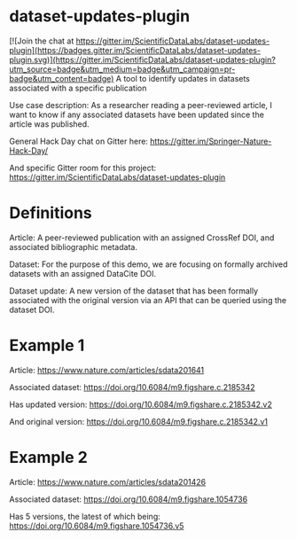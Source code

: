 # dataset-updates-plugin

[![Join the chat at https://gitter.im/ScientificDataLabs/dataset-updates-plugin](https://badges.gitter.im/ScientificDataLabs/dataset-updates-plugin.svg)](https://gitter.im/ScientificDataLabs/dataset-updates-plugin?utm_source=badge&utm_medium=badge&utm_campaign=pr-badge&utm_content=badge)
A tool to identify updates in datasets associated with a specific publication

Use case description: As a researcher reading a peer-reviewed article, I want to know if any associated datasets have been updated since the article was published. 

General Hack Day chat on Gitter here: https://gitter.im/Springer-Nature-Hack-Day/

And specific Gitter room for this project: https://gitter.im/ScientificDataLabs/dataset-updates-plugin

# Definitions

Article: A peer-reviewed publication with an assigned CrossRef DOI, and associated bibliographic metadata. 

Dataset: For the purpose of this demo, we are focusing on formally archived datasets with an assigned DataCite DOI. 

Dataset update: A new version of the dataset that has been formally associated with the original version via an API that can be queried using the dataset DOI. 

# Example 1
Article: https://www.nature.com/articles/sdata201641

Associated dataset: https://doi.org/10.6084/m9.figshare.c.2185342

Has updated version: https://doi.org/10.6084/m9.figshare.c.2185342.v2

And original version: https://doi.org/10.6084/m9.figshare.c.2185342.v1

# Example 2
Article: https://www.nature.com/articles/sdata201426

Associated dataset: https://doi.org/10.6084/m9.figshare.1054736

Has 5 versions, the latest of which being: https://doi.org/10.6084/m9.figshare.1054736.v5
